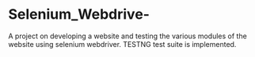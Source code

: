 # Selenium_Webdrive-
A project on developing a website and testing the various modules of the website using selenium webdriver. TESTNG test suite is implemented. 
